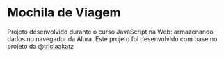 # Mochila de Viagem

Projeto desenvolvido durante o curso JavaScript na Web: armazenando dados no navegador da Alura. Este projeto foi desenvolvido com base no projeto da [@triciaakatz](https://codepen.io/triciaakatz)

